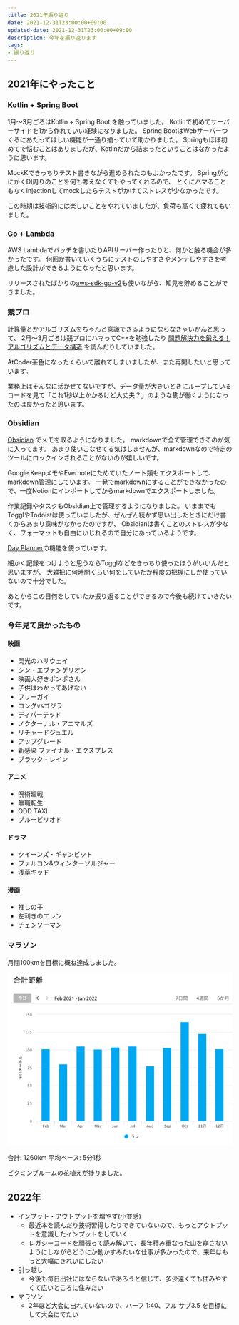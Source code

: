 ```yaml
---
title: 2021年振り返り
date: 2021-12-31T23:00:00+09:00
updated-date: 2021-12-31T23:00:00+09:00
description: 今年を振り返ります
tags:
- 振り返り
---
```


## 2021年にやったこと

### Kotlin + Spring Boot

1月〜3月ごろはKotlin + Spring Boot を触っていました。
Kotlinで初めてサーバーサイドを1から作れていい経験になりました。
Spring BootはWebサーバーつくるにあたってほしい機能が一通り揃っていて助かりました。
Springもほぼ初めてで悩むことはありましたが、Kotlinだから詰まったということはなかったように思います。

MockKできっちりテスト書きながら進められたのもよかったです。
SpringがとにかくDI周りのことを何も考えなくてもやってくれるので、
とくにハマることもなくinjectionしてmockしたらテストがかけてストレスが少なかったです。

この時期は技術的には楽しいことをやれていましたが、負荷も高くて疲れてもいました。

### Go + Lambda

AWS Lambdaでバッチを書いたりAPIサーバー作ったりと、何かと触る機会が多かったです。
何回か書いていくうちにテストのしやすさやメンテしやすさを考慮した設計ができるようになったと思います。

リリースされたばかりの[aws-sdk-go-v2](https://github.com/aws/aws-sdk-go-v2)も使いながら、知見を貯めることができました。

### 競プロ

計算量とかアルゴリズムをちゃんと意識できるようにならなきゃいかんと思って、
2月〜3月ごろは競プロにハマってC++を勉強したり
[問題解決力を鍛える！アルゴリズムとデータ構造](https://www.amazon.co.jp/dp/B08PV83L3N) を読んだりしていました。

AtCoder茶色になったくらいで離れてしまいましたが、また再開したいと思っています。

業務上はそんなに活かせてないですが、データ量が大きいときにループしているコードを見て「これ1秒以上かかるけど大丈夫？」のような勘が働くようになったのは良かったと思います。

### Obsidian

[Obsidian](https://obsidian.md/) でメモを取るようになりました。
markdownで全て管理できるのが気に入ってます。
あまり使いこなせてる気はしませんが、markdownなので特定のツールにロックインされることがないのが嬉しいです。

Google KeepメモやEvernoteにためていたノート類もエクスポートして、markdown管理にしています。
一発でmarkdownにすることができなかったので、一度Notionにインポートしてからmarkdownでエクスポートしました。

作業記録やタスクもObsidian上で管理するようになりました。
いままでもTogglやTodoistは使っていましたが、ぜんぜん続かず思い出したときにだけ書くからあまり意味がなかったのですが、
Obsidianは書くことのストレスが少なく、フォーマットも自由にいじれるので自分にあっているようです。

[Day Planner](https://pouhon.net/obsidian-planner/6033/)の機能を使っています。

細かく記録をつけようと思うならTogglなどをきっちり使ったほうがいいんだと思いますが、
大雑把に何時間くらい何をしていたか程度の把握にしか使っていないので十分でした。

あとからこの日何をしていたか振り返ることができるので今後も続けていきたいです。

### 今年見て良かったもの

#### 映画

* 閃光のハサウェイ
* シン・エヴァンゲリオン
* 映画大好きポンポさん
* 子供はわかってあげない
* フリーガイ
* コングvsゴジラ
* ディパーテッド
* ノクターナル・アニマルズ
* リチャードジュエル
* アップグレード
* 新感染 ファイナル・エクスプレス
* ブラック・レイン

#### アニメ

* 呪術廻戦
* 無職転生
* ODD TAXI
* ブルーピリオド

#### ドラマ

* クイーンズ・ギャンビット
* ファルコン&ウィンターソルジャー
* 浅草キッド

#### 漫画

* 推しの子
* 左利きのエレン
* チェンソーマン

### マラソン

月間100kmを目標に概ね達成しました。

![2022-01-01-00-16-08](public/2022-01-01-00-16-08.png) 

合計: 1260km
平均ペース: 5分1秒

ピクミンブルームの花植えが捗りました。

## 2022年

* インプット・アウトプットを増やす(小並感)
  * 最近本を読んだり技術習得したりできていないので、もっとアウトプットを意識したインプットをしていく
  * レガシーコードを頑張って読み解いて、長年積み重なった山を崩さないようにしながらどうにか動かすみたいな仕事が多かったので、来年はもっと大幅にきれいにしたい
* 引っ越し
  * 今後も毎日出社にはならないであろうと信じて、多少遠くても住みやすくて広いところに住みたい
* マラソン
  * 2年ほど大会に出れていないので、ハーフ 1:40、フル サブ3.5 を目標にして大会にでたい
